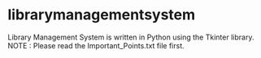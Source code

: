# librarymanagementsystem
Library Management System is written in Python using the Tkinter library. NOTE : Please read the Important_Points.txt file first.
